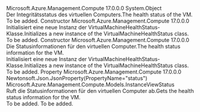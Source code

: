 <Type Name="VirtualMachineHealthStatus" FullName="Microsoft.Azure.Management.Compute.Models.VirtualMachineHealthStatus">
  <TypeSignature Language="C#" Value="public class VirtualMachineHealthStatus" />
  <TypeSignature Language="ILAsm" Value=".class public auto ansi beforefieldinit VirtualMachineHealthStatus extends System.Object" />
  <TypeSignature Language="DocId" Value="T:Microsoft.Azure.Management.Compute.Models.VirtualMachineHealthStatus" />
  <TypeSignature Language="VB.NET" Value="Public Class VirtualMachineHealthStatus" />
  <TypeSignature Language="F#" Value="type VirtualMachineHealthStatus = class" />
  <AssemblyInfo>
    <AssemblyName>Microsoft.Azure.Management.Compute</AssemblyName>
    <AssemblyVersion>17.0.0.0</AssemblyVersion>
  </AssemblyInfo>
  <Base>
    <BaseTypeName>System.Object</BaseTypeName>
  </Base>
  <Interfaces />
  <Docs>
    <summary>
            <span data-ttu-id="8e499-101">Der Integritätsstatus des virtuellen Computers.</span><span class="sxs-lookup"><span data-stu-id="8e499-101">The health status of the VM.</span></span>
            </summary>
    <remarks>To be added.</remarks>
  </Docs>
  <Members>
    <Member MemberName=".ctor">
      <MemberSignature Language="C#" Value="public VirtualMachineHealthStatus ();" />
      <MemberSignature Language="ILAsm" Value=".method public hidebysig specialname rtspecialname instance void .ctor() cil managed" />
      <MemberSignature Language="DocId" Value="M:Microsoft.Azure.Management.Compute.Models.VirtualMachineHealthStatus.#ctor" />
      <MemberSignature Language="VB.NET" Value="Public Sub New ()" />
      <MemberType>Constructor</MemberType>
      <AssemblyInfo>
        <AssemblyName>Microsoft.Azure.Management.Compute</AssemblyName>
        <AssemblyVersion>17.0.0.0</AssemblyVersion>
      </AssemblyInfo>
      <Parameters />
      <Docs>
        <summary>
            <span data-ttu-id="8e499-102">Initialisiert eine neue Instanz der VirtualMachineHealthStatus-Klasse.</span><span class="sxs-lookup"><span data-stu-id="8e499-102">Initializes a new instance of the VirtualMachineHealthStatus class.</span></span>
            </summary>
        <remarks>To be added.</remarks>
      </Docs>
    </Member>
    <Member MemberName=".ctor">
      <MemberSignature Language="C#" Value="public VirtualMachineHealthStatus (Microsoft.Azure.Management.Compute.Models.InstanceViewStatus status = null);" />
      <MemberSignature Language="ILAsm" Value=".method public hidebysig specialname rtspecialname instance void .ctor(class Microsoft.Azure.Management.Compute.Models.InstanceViewStatus status) cil managed" />
      <MemberSignature Language="DocId" Value="M:Microsoft.Azure.Management.Compute.Models.VirtualMachineHealthStatus.#ctor(Microsoft.Azure.Management.Compute.Models.InstanceViewStatus)" />
      <MemberSignature Language="VB.NET" Value="Public Sub New (Optional status As InstanceViewStatus = null)" />
      <MemberSignature Language="F#" Value="new Microsoft.Azure.Management.Compute.Models.VirtualMachineHealthStatus : Microsoft.Azure.Management.Compute.Models.InstanceViewStatus -&gt; Microsoft.Azure.Management.Compute.Models.VirtualMachineHealthStatus" Usage="new Microsoft.Azure.Management.Compute.Models.VirtualMachineHealthStatus status" />
      <MemberType>Constructor</MemberType>
      <AssemblyInfo>
        <AssemblyName>Microsoft.Azure.Management.Compute</AssemblyName>
        <AssemblyVersion>17.0.0.0</AssemblyVersion>
      </AssemblyInfo>
      <Parameters>
        <Parameter Name="status" Type="Microsoft.Azure.Management.Compute.Models.InstanceViewStatus" />
      </Parameters>
      <Docs>
        <param name="status"><span data-ttu-id="8e499-103">Die Statusinformationen für den virtuellen Computer.</span><span class="sxs-lookup"><span data-stu-id="8e499-103">The health status information for the VM.</span></span></param>
        <summary>
            <span data-ttu-id="8e499-104">Initialisiert eine neue Instanz der VirtualMachineHealthStatus-Klasse.</span><span class="sxs-lookup"><span data-stu-id="8e499-104">Initializes a new instance of the VirtualMachineHealthStatus class.</span></span>
            </summary>
        <remarks>To be added.</remarks>
      </Docs>
    </Member>
    <Member MemberName="Status">
      <MemberSignature Language="C#" Value="public Microsoft.Azure.Management.Compute.Models.InstanceViewStatus Status { get; }" />
      <MemberSignature Language="ILAsm" Value=".property instance class Microsoft.Azure.Management.Compute.Models.InstanceViewStatus Status" />
      <MemberSignature Language="DocId" Value="P:Microsoft.Azure.Management.Compute.Models.VirtualMachineHealthStatus.Status" />
      <MemberSignature Language="VB.NET" Value="Public ReadOnly Property Status As InstanceViewStatus" />
      <MemberSignature Language="F#" Value="member this.Status : Microsoft.Azure.Management.Compute.Models.InstanceViewStatus" Usage="Microsoft.Azure.Management.Compute.Models.VirtualMachineHealthStatus.Status" />
      <MemberType>Property</MemberType>
      <AssemblyInfo>
        <AssemblyName>Microsoft.Azure.Management.Compute</AssemblyName>
        <AssemblyVersion>17.0.0.0</AssemblyVersion>
      </AssemblyInfo>
      <Attributes>
        <Attribute>
          <AttributeName>Newtonsoft.Json.JsonProperty(PropertyName="status")</AttributeName>
        </Attribute>
      </Attributes>
      <ReturnValue>
        <ReturnType>Microsoft.Azure.Management.Compute.Models.InstanceViewStatus</ReturnType>
      </ReturnValue>
      <Docs>
        <summary>
            <span data-ttu-id="8e499-105">Ruft die Statusinformationen für den virtuellen Computer ab.</span><span class="sxs-lookup"><span data-stu-id="8e499-105">Gets the health status information for the VM.</span></span>
            </summary>
        <value>To be added.</value>
        <remarks>To be added.</remarks>
      </Docs>
    </Member>
  </Members>
</Type>